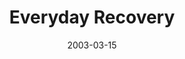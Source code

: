 ---
layout: message
category: message
series: "Everyday Enron"
title: "Everyday Recovery"
date: 2003-03-15
message_id: 238
---